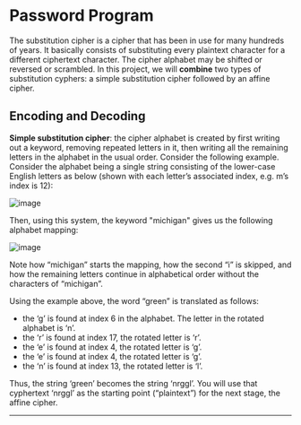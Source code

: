 # Password Program

The substitution cipher is a cipher that has been in use for many hundreds of years. It basically consists of substituting every plaintext character for a different ciphertext character. The cipher alphabet may be shifted or reversed or scrambled. In this project, we will **combine** two types of substitution cyphers: a simple substitution cipher followed by an affine cipher.

## Encoding and Decoding
 
**Simple substitution cipher**: the cipher alphabet is created by first writing out a keyword, removing repeated letters in it, then writing all the remaining letters in the alphabet in the usual order. Consider the following example. Consider the alphabet being a single string consisting of the lower-case English letters as below (shown with each letter’s associated index, e.g. m’s index is 12):

![image](https://github.com/liutiantian233/Password-Program/blob/master/index.png)

Then, using this system, the keyword "michigan" gives us the following alphabet mapping:

![image](https://github.com/liutiantian233/Password-Program/blob/master/michigan.png)

Note how “michigan” starts the mapping, how the second “i” is skipped, and how the remaining letters continue in alphabetical order without the characters of “michigan”.

Using the example above, the word “green” is translated as follows:
- the ‘g’ is found at index 6 in the alphabet. The letter in the rotated alphabet is ‘n’.
- the ‘r’ is found at index 17, the rotated letter is ‘r’.
- the ‘e’ is found at index 4, the rotated letter is ‘g’.
- the ‘e’ is found at index 4, the rotated letter is ‘g’.
- the ‘n’ is found at index 13, the rotated letter is ‘l’.

Thus, the string ‘green’ becomes the string ‘nrggl’. You will use that cyphertext ‘nrggl’ as the starting point (“plaintext”) for the next stage, the affine cipher.

-------------------
